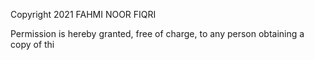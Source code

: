 Copyright 2021 FAHMI NOOR FIQRI

Permission is hereby granted, free of charge, to any person obtaining a copy of thi